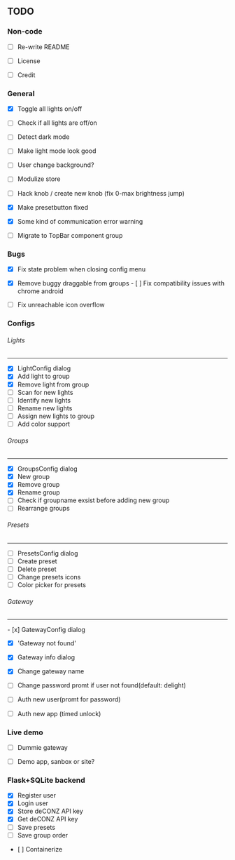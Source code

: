 ## TODO


### Non-code

- [ ] Re-write README
- [ ] License
- [ ] Credit


### General

- [x] Toggle all lights on/off
- [ ] Check if all lights are off/on 
- [ ] Detect dark mode
- [ ] Make light mode look good
- [ ] User change background?
- [ ] Modulize store
- [ ] Hack knob / create new knob (fix 0-max brightness jump)
- [x] Make presetbutton fixed
- [x] Some kind of communication error warning
- [ ] Migrate to TopBar component group


### Bugs

- [x] Fix state problem when closing config menu
- [x] Remove buggy draggable from groups
- [ ] Fix compatibility issues with chrome android
- [ ] Fix unreachable icon overflow


### Configs

###### Lights
---

- [x] LightConfig dialog
- [x] Add light to group
- [x] Remove light from group
- [ ] Scan for new lights
- [ ] Identify new lights
- [ ] Rename new lights
- [ ] Assign new lights to group
- [ ] Add color support

###### Groups
---

- [x] GroupsConfig dialog
- [x] New group
- [x] Remove group
- [x] Rename group
- [ ] Check if groupname exsist before adding new group
- [ ] Rearrange groups

###### Presets
---

- [ ] PresetsConfig dialog
- [ ] Create preset
- [ ] Delete preset
- [ ] Change presets icons
- [ ] Color picker for presets

###### Gateway
---

- [x] GatewayConfig dialog
- [x] 'Gateway not found'
- [x] Gateway info dialog
- [x] Change gateway name
- [ ] Change password promt if user not found(default: delight)
- [ ] Auth new user(promt for password)
- [ ] Auth new app (timed unlock)


### Live demo

- [ ] Dummie gateway
- [ ] Demo app, sanbox or site?


### Flask+SQLite backend

- [x] Register user
- [x] Login user
- [x] Store deCONZ API key
- [x] Get deCONZ API key
- [ ] Save presets
- [ ] Save group order
- [ ] Containerize
